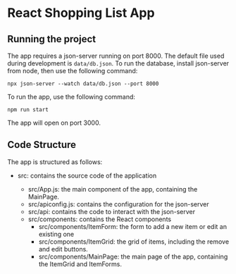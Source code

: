 # React Shopping List App

## Running the project

The app requires a json-server running on port 8000. The default file used during development is `data/db.json`. To run the database, install json-server from node, then use the following command:

    npx json-server --watch data/db.json --port 8000

To run the app, use the following command:

    npm run start

The app will open on port 3000.

## Code Structure

The app is structured as follows:

- src: contains the source code of the application

  - src/App.js: the main component of the app, containing the MainPage.
  - src/apiconfig.js: contains the configuration for the json-server
  - src/api: contains the code to interact with the json-server
  - src/components: contains the React components
    - src/components/ItemForm: the form to add a new item or edit an existing one
    - src/components/ItemGrid: the grid of items, including the remove and edit buttons.
    - src/components/MainPage: the main page of the app, containing the ItemGrid and ItemForms.
